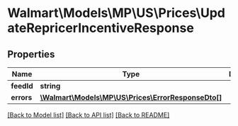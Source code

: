 # Walmart\Models\MP\US\Prices\UpdateRepricerIncentiveResponse

## Properties

Name | Type | Description | Notes
------------ | ------------- | ------------- | -------------
**feedId** | **string** |  | [optional]
**errors** | [**\Walmart\Models\MP\US\Prices\ErrorResponseDto[]**](ErrorResponseDto.md) |  | [optional]


[[Back to Model list]](./) [[Back to API list]](../../../../../README.md#supported-apis) [[Back to README]](../../../../../README.md)

